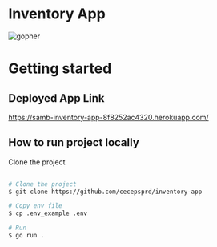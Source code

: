 # Inventory App 

![gopher](https://golang.org/doc/gopher/doc.png)

# Getting started 

## Deployed App Link
https://samb-inventory-app-8f8252ac4320.herokuapp.com/

## How to run project locally

 Clone the project
```bash
 
# Clone the project
$ git clone https://github.com/cecepsprd/inventory-app

# Copy env file 
$ cp .env_example .env

# Run
$ go run .

```